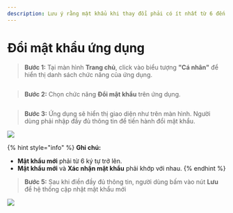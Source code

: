```yaml
---
description: Lưu ý rằng mật khẩu khi thay đổi phải có ít nhất từ 6 đến 16 kí tự.
---
```


# Đổi mật khẩu ứng dụng

> **Bước 1:** Tại màn hình **Trang chủ**, click vào biểu tượng **"Cá nhân"** để hiển thị danh sách chức năng của ứng dụng.

<figure><img src="../.gitbook/assets/image.png" alt=""><figcaption></figcaption></figure>

> **Bước 2:** Chọn chức năng **Đổi mật khẩu** trên ứng dụng.

<figure><img src="../.gitbook/assets/image (3).png" alt=""><figcaption></figcaption></figure>

> **Bước 3:** Ứng dụng sẽ hiển thị giao diện như trên màn hình. Người dùng phải nhập đầy đủ thông tin để tiến hành đổi mật khẩu.

![](<../.gitbook/assets/4 (3).jpg>)

{% hint style="info" %}
**Ghi chú:**

* **Mật khẩu mới** phải từ 6 ký tự trở lên.
* **Mật khẩu mới** và **Xác nhận mật khẩu** phải khớp với nhau.
{% endhint %}

> **Bước 5:** Sau khi điền đầy đủ thông tin, người dùng bấm vào nút **Lưu** để hệ thống cập nhật mật khẩu mới

![](<../.gitbook/assets/5 (3).jpg>)
